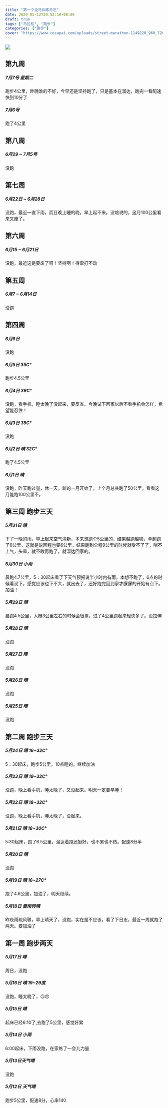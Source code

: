 ```yaml
---
title: "第一个全马训练日志"
date: 2020-05-12T20:52:10+08:00
draft: true
tags: ["马拉松", "跑步"]
categories: ["跑步"]
cover: "https://www.cocapai.com/uploads/street-marathon-1149220_960_720.jpg"
---
```

![](https://www.cocapai.com/uploads/street-marathon-1149220_960_720.jpg)

## 第九周

##### 7月7号 星期二

跑步4公里，昨晚谁的不好，今早还是坚持跑了，只是基本在溜达，跑完一看配速快到10分了

##### 7月6号

跑了4公里

## 第八周

##### 6月29 ~ 7月5号

没跑

## 第七周

##### 6月22日 ~ 6月28日

没跑，最近一直下雨，而且晚上睡的晚，早上起不来。没啥说的，这月100公里看来又废了。

## 第六周

##### 6月15 ~ 6月21日

没跑，最近这是要废了呀！坚持啊！得雷打不动

## 第五周

##### 6月7 ~ 6月14日

没跑

## 第四周

##### 6月6日 

没跑

##### 6月5日 35C°

跑步4.5公里

##### 6月4日 36C°

没跑，看手机，睡太晚了没起来，要反省。今晚试下回家以后不看手机会怎样，希望能忍住！

##### 6月3日 35C°

没跑

##### *6月2日 晴 32C°*

跑了4.5公里

##### 6月1日 晴

没跑，昨天跑过量，休一天。新的一月开始了，上个月总共跑了50公里，看看这月能跑100公里不。

## 第三周 跑步三天

##### *5月31日 晴*

下了一晚的雨，早上起来空气清新，本来想跑个5公里的，结果越跑越嗨，单趟跑了6公里，这就是说回程也要6公里，结果跑到全程9公里的时候就受不了了，喘不上气，头晕，就不敢再跑了，就溜达回家的。

##### *5月30日 小雨*

晨跑4.7公里，5：30起床看了下天气预报说半小时内有雨，本想不跑了，6点的时候看没下，感觉应该也下不大，就出去了，还好跑完回到家才朦朦的开始有点下。加油！

##### *5月29日 晴*

晨跑4.5公里，大概3公里左右的时候会很累，过了4公里跑起来轻快多了。没拉伸

##### 5月28日 晴

没跑

##### 5月27日 晴

没跑

##### 5月26日 晴

没跑

##### 5月25日 晴

没跑

## 第二周 跑步三天

##### *5月24日 晴 16~32C°*

5：30起床，跑步5公里，10点睡的。继续加油

##### 5月23日 晴 19~32C°

没跑，晚上看手机，睡太晚了，又没起来。明天一定要早睡！

##### 5月22日 晴 18~32C°

没跑，晚上看手机，睡太晚了，没起来。

##### *5月21日 晴 18~30C°*

5:30起床，跑了6.5公里，溜达着跑还挺好，也不累也不热。配速8分半

##### 5月20日 晴

没跑

##### *5月19日 晴 16~27C°*

跑了4.6公里，加油了，明天继续。

##### 5月18日 雷雨转晴

昨夜雨疏风骤，早上晴天了，没跑，实在是不应该，看了下日志，最近一周就跑了两天。要加油了

## 第一周 跑步两天

##### 5月17日 晴

周日，没跑

##### 5月16日 晴 19~29度

没跑，睡太晚了，:disappointed_relieved::angry:

##### *5月15日 晴*

起床已经6:10了,去跑了5公里，感觉好累

##### 5月14日 小雨

6:00起床，下雨没跑，在家练了一会儿力量

##### 5月13日天气晴

没跑

##### *5月12日 天气晴*

跑步5公里，配速8分，心率140
